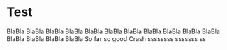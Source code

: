 # Test
BlaBla
BlaBla
BlaBla
BlaBla
BlaBla
BlaBla
BlaBla
BlaBla
BlaBla
BlaBla
BlaBla
BlaBla
BlaBla
BlaBla
BlaBla
So far so good
Crash
ssssssss
sssssss
ss
